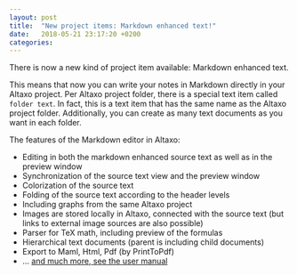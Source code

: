 ```yaml
---
layout: post
title:  "New project items: Markdown enhanced text!"
date:   2018-05-21 23:17:20 +0200
categories: 
---
```


There is now a new kind of project item available: Markdown enhanced text.

This means that now you can write your notes in Markdown directly in your Altaxo project.
Per Altaxo project folder, there is a special text item called  `folder text`. 
In fact, this is a text item that has the same name as the Altaxo project folder.
Additionally, you can create as many text documents as you want in each folder.

The features of the Markdown editor in Altaxo:

- Editing in both the markdown enhanced source text as well as in the preview window
- Synchronization of the source text view and the preview window
- Colorization of the source text
- Folding of the source text according to the header levels
- Including graphs from the same Altaxo project
- Images are stored locally in Altaxo, connected with the source text (but links to external image sources are also possible)
- Parser for TeX math, including preview of the formulas
- Hierarchical text documents (parent is including child documents)
- Export to Maml, Html, Pdf (by PrintToPdf)
- ... [and much more, see the user manual](http://altaxo.sourceforge.net/AltaxoClassRef/html/4CD3F47316CF9E15CE32CA27833F1734.htm)
